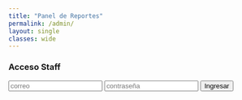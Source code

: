```yaml
---
title: "Panel de Reportes"
permalink: /admin/
layout: single
classes: wide
---
```


<div id="auth">
  <h3>Acceso Staff</h3>
  <input id="email" type="email" placeholder="correo">
  <input id="password" type="password" placeholder="contraseña">
  <button id="login" class="btn btn--primary">Ingresar</button>
  <p id="auth-msg"></p>
</div>

<div id="panel" style="display:none">
  <h3>Reportes</h3>
  <div id="filters" style="margin-bottom:.5rem">
    <select id="statusFilter">
      <option value="">Todos</option>
      <option>nuevo</option>
      <option>en_progreso</option>
      <option>resuelto</option>
      <option>archivado</option>
    </select>
    <button id="reload">Recargar</button>
  </div>
  <div id="list"></div>
  <pre id="admin-debug" style="white-space:pre-wrap;font-size:.9rem;opacity:.8"></pre>
</div>

<script src="https://cdn.jsdelivr.net/npm/@supabase/supabase-js@2"></script>
<script>
  const SUPABASE_URL = "TU_SUPABASE_URL";
  const SUPABASE_ANON = "TU_SUPABASE_ANON_KEY";
  const sb = supabase.createClient(SUPABASE_URL, SUPABASE_ANON);

  const authBox = document.getElementById('auth');
  const panel   = document.getElementById('panel');
  const list    = document.getElementById('list');
  const statusFilter = document.getElementById('statusFilter');
  const aMsg    = document.getElementById('auth-msg');
  const dbg     = document.getElementById('admin-debug');

  document.getElementById('login').onclick = async () => {
    aMsg.textContent = "Ingresando...";
    dbg.textContent = "";
    const email = document.getElementById('email').value.trim();
    const password = document.getElementById('password').value.trim();
    const { data, error } = await sb.auth.signInWithPassword({ email, password });
    if (error) { aMsg.textContent = "❌ " + error.message; return; }
    aMsg.textContent = "";
    authBox.style.display='none';
    panel.style.display='block';
    await load();
  };

  document.getElementById('reload').onclick = load;
  statusFilter.onchange = load;

  async function load() {
    list.textContent = 'Cargando...';
    dbg.textContent = '';
    let q = sb.from('reports').select('*').order('created_at', { ascending:false });
    if (statusFilter.value) q = q.eq('status', statusFilter.value);
    const { data, error } = await q;
    if (error) { list.textContent = '❌ ' + error.message; return; }
    list.innerHTML = data.map(render).join('');
    bindActions();
  }

  function render(r) {
    return `
      <div class="card" data-id="${r.id}">
        <h4>${r.category} — <small>${new Date(r.created_at).toLocaleString()}</small></h4>
        <p><b>Nick:</b> ${r.player_nick} · <b>Email:</b> ${r.player_email}</p>
        <p><b>Modo:</b> ${r.server_mode} · <b>Estado:</b> <span class="status">${r.status}</span></p>
        ${r.evidence_url ? `<p><b>Evidencia:</b> <a href="${r.evidence_url}" target="_blank">${r.evidence_url}</a></p>` : ''}
        <p>${r.description.replaceAll('<','&lt;')}</p>
        ${r.admin_reply ? `<p><b>Respuesta:</b> ${r.admin_reply}</p>` : ''}
        <div class="actions">
          <select class="set-status">
            <option value="">Cambiar estado…</option>
            <option>nuevo</option>
            <option>en_progreso</option>
            <option>resuelto</option>
            <option>archivado</option>
          </select>
          <button class="delete">Eliminar</button>
        </div>
      </div>`;
  }

  function bindActions() {
    document.querySelectorAll('.set-status').forEach(sel => {
      sel.onchange = async (e) => {
        const card = e.target.closest('.card');
        const id = card.dataset.id;
        const status = e.target.value;
        if (!status) return;
        const { error } = await sb.from('reports').update({ status }).eq('id', id);
        if (error) alert('❌ ' + error.message);
        else card.querySelector('.status').textContent = status;
      };
    });

    document.querySelectorAll('.delete').forEach(btn => {
      btn.onclick = async (e) => {
        const card = e.target.closest('.card');
        if (!confirm('¿Eliminar reporte?')) return;
        const { error } = await sb.from('reports').delete().eq('id', card.dataset.id);
        if (error) alert('❌ ' + error.message);
        else card.remove();
      };
    });
  }
</script>